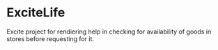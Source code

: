 # ExciteLife
Excite project for rendiering help in checking for availability of goods in stores before requesting for it.
